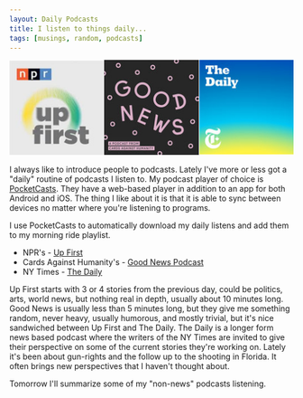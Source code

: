 ```yaml
---
layout: Daily Podcasts
title: I listen to things daily...
tags: [musings, random, podcasts]
---
```

![Podcast Banner](img/podcast.jpg?raw=true)

I always like to introduce people to podcasts. Lately I've more or less got a "daily" routine of podcasts I listen to.  My podcast player of choice is [PocketCasts](https://www.shiftyjelly.com/pocketcasts/). They have a web-based player in addition to an app for both Android and iOS. The thing I like about it is that it is able to sync between devices no matter where you're listening to programs.

I use PocketCasts to automatically download my daily listens and add them to my morning ride playlist.
* NPR's - [Up First](https://www.npr.org/podcasts/510318/up-first)
* Cards Against Humanity's - [Good News Podcast](www.thegoodnewspodcast.fm)
* NY Times - [The Daily](https://www.nytimes.com/podcasts/the-daily)

Up First starts with 3 or 4 stories from the previous day, could be politics, arts, world news, but nothing real in depth, usually about 10 minutes long.  Good News is usually less than 5 minutes long, but they give me something random, never heavy, usually humorous, and mostly trivial, but it's nice sandwiched between Up First and The Daily. The Daily is a longer form news based podcast where the writers of the NY Times are invited to give their perspective on some of the current stories they're working on. Lately it's been about gun-rights and the follow up to the shooting in Florida.   It often brings new perspectives that I haven't thought about.

Tomorrow I'll summarize some of my "non-news" podcasts listening.
